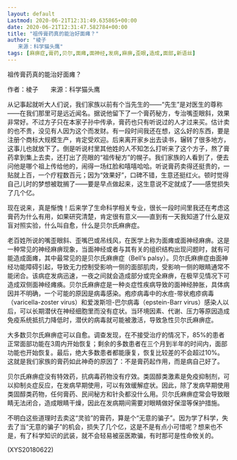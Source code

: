```yaml
---
layout: default
Lastmod: 2020-06-21T12:31:49.635865+00:00
date: 2020-06-21T12:31:47.582784+00:00
title: "祖传膏药真的能治好面瘫？"
author: "棱子
　　来源：科学猫头鹰"
tags: [麻痹症,膏药,贝尔,面瘫,面神经,发病,麻痹,歪眼,造成,面部,新语丝]
---
```


祖传膏药真的能治好面瘫？

作者：棱子　　来源：科学猫头鹰

从记事起就听大人们说，我们家族以前有个当先生的——“先生”是对医生的尊称——在我们那里可是远近闻名。据说他留下了一个膏药秘方，专治嘴歪眼斜，效果非常好。不过方子只在本家子孙中传承，膏药也只有听说过的人才过来买。估计卖的也不贵，没见有人因为这个而发财。有一段时间我还在想，这么好的东西，要是注册个商标大规模生产，肯定受欢迎。后来离开家乡出去读书，辗转了很多地方，这事儿也就放下了。倒是听说村里其他姓的人不知怎么打听来了这个方子，熬了膏药拿到集上去卖，还打出了亮眼的“祖传秘方”的幌子。我们家族的人看到了，便去问他是哪个祖上传给他的，闹得一场红脸和嘻嘻哈哈。听说膏药卖得还挺贵的，一贴就上百，一个疗程数百元；因为“效果好”，口碑不错，生意还挺红火。顿时觉得自己儿时的梦想被耽搁了——要是早点做起来，这生意说不定就成了——感觉损失了几个亿。

现在说来，真是惭愧！后来学了生命科学相关专业，很长一段时间里我还在考虑这膏药为什么有用，如果研究清楚，肯定很有意义——直到有一天我知道了什么是双盲对照实验，什么叫自愈，什么是贝尔氏麻痹症。

老百姓所说的嘴歪眼斜、歪嘴巴或吊线风，在医学上称为面瘫或面神经麻痹。这是一种常见的神经麻痹现象，当面神经或者与其有关的组织结构出现问题时，就有可能造成面瘫，其中最常见的是贝尔氏麻痹症（Bell’s palsy）。贝尔氏麻痹症由面神经功能障碍引起，导致无力控制受影响一侧的面部肌肉，受影响一侧的眼睛通常不能闭合。该病症发病迅速，一夜之间就会造成部分或完全麻痹，在极罕见情况下可造成双侧面神经瘫痪。贝尔氏麻痹症是一种炎症性疾病导致的面神经肿胀，具体病因并不明确，一个可能的原因是病毒感染。疱疹病毒中的水痘-带状疱疹病毒（varicella-zoster virus）和爱泼斯坦-巴尔病毒（epstein-Barr virus）感染人以后，可以长期潜伏在神经细胞里而没有症状。当环境因素、代谢、压力等原因造成免疫系统抵抗力降低时，潜伏的病毒就可能被激活，导致急性贝尔氏麻痹症。

大多数贝尔氏麻痹症可以自愈。调查发现，在不接受治疗的情况下，85%的患者正常面部功能在3周内开始恢复；剩余的多数患者在三个月到半年的时间内，面部功能也开始恢复。最后，绝大多数患者都能康复，恢复比较差的不会超过10%。这就是我们家族的膏药如此神奇的原因了：不是膏药起作用，而是病自己好了。

贝尔氏麻痹症没有特效药，抗病毒药物没有疗效。类固醇类激素是免疫抑制剂，可以抑制炎症反应，在发病早期使用，可以有效缓解症状。因此，除了发病早期使用类固醇类药物，任何膏药、民间秘方和针灸都没什么用。贝尔氏麻痹症常会导致眼睛无法闭合，造成眼睛干燥，因此在发病期间需要对眼睛做好保湿等保护措施。

不明白这些道理时去卖这“灵验”的膏药，算是个“无意的骗子”。因为学了科学，失去了当“无意的骗子”的机会，损失了几个亿，这是不是有点小可惜呢？想来也不是，有了科学知识的武装，就不会轻易被巫医欺骗，有时那可是性命攸关的。

(XYS20180622)

